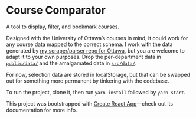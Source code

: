 # Course Comparator

A tool to display, filter, and bookmark courses.

Designed with the University of Ottawa’s courses in mind, it could work for any course data mapped to the correct schema. I work with the data generated by [my scraper/parser repo for Ottawa](lchski/uo-course-data), but you are welcome to adapt it to your own purposes. Drop the per-department data in [`public/data/`](public/data/) and the amalgamated data in [`src/data/`](src/data/).

For now, selection data are stored in localStorage, but that can be swapped out for something more permanent by tinkering with the codebase.

To run the project, clone it, then run `yarn install` followed by `yarn start`.

This project was bootstrapped with [Create React App](https://github.com/facebookincubator/create-react-app)—check out its documentation for more info.
